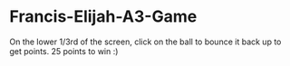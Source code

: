 # Francis-Elijah-A3-Game

On the lower 1/3rd of the screen, click on the ball to bounce it back up to get points. 25 points to win :)